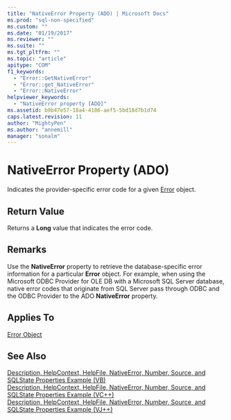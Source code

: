 ```yaml
---
title: "NativeError Property (ADO) | Microsoft Docs"
ms.prod: "sql-non-specified"
ms.custom: ""
ms.date: "01/19/2017"
ms.reviewer: ""
ms.suite: ""
ms.tgt_pltfrm: ""
ms.topic: "article"
apitype: "COM"
f1_keywords: 
  - "Error::GetNativeError"
  - "Error::get_NativeError"
  - "Error::NativeError"
helpviewer_keywords: 
  - "NativeError property [ADO]"
ms.assetid: b9b47e57-18a4-4186-aef5-5bd18d7b1d74
caps.latest.revision: 11
author: "MightyPen"
ms.author: "annemill"
manager: "sonalm"
---
```

# NativeError Property (ADO)
Indicates the provider-specific error code for a given [Error](../../../ado/reference/ado-api/error-object.md) object.  
  
## Return Value  
 Returns a **Long** value that indicates the error code.  
  
## Remarks  
 Use the **NativeError** property to retrieve the database-specific error information for a particular **Error** object. For example, when using the Microsoft ODBC Provider for OLE DB with a Microsoft SQL Server database, native error codes that originate from SQL Server pass through ODBC and the ODBC Provider to the ADO **NativeError** property.  
  
## Applies To  
 [Error Object](../../../ado/reference/ado-api/error-object.md)  
  
## See Also  
 [Description, HelpContext, HelpFile, NativeError, Number, Source, and SQLState Properties Example (VB)](../../../ado/reference/ado-api/description-helpcontext-helpfile-nativeerror-number-source-example-vb.md)   
 [Description, HelpContext, HelpFile, NativeError, Number, Source, and SQLState Properties Example (VC++)](../../../ado/reference/ado-api/description-helpcontext-helpfile-nativeerror-number-source-example-vc.md)   
 [Description, HelpContext, HelpFile, NativeError, Number, Source, and SQLState Properties Example (VJ++)](../../../ado/reference/ado-api/description-helpcontext-helpfile-nativeerror-number-source-example-vj.md)
